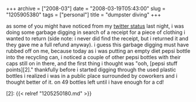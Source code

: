 +++
archive = ["2008-03"]
date = "2008-03-19T05:43:00"
slug = "1205905380"
tags = ["personal"]
title = "dumpster diving"
+++

as some of you might have noticed from my [twitter status][1] last night,
i was doing some garbage digging in search of a receipt for a piece of
clothing i wanted to return (side note: i never did find the receipt, but
i returned it and they gave me a full refund anyway). i guess this garbage
digging must have rubbed off on me, because today as i was putting an
empty diet pepsi bottle into the recycling can, i noticed a couple of
other pepsi bottles with their caps still on in there, and the first thing
i thought was "ooh, [pepsi stuff points][2]." thankfully before i started
digging through the used plastic bottles i realized i was in a public
place surrounded by coworkers and i thought better of it. on 49 bottles
left until i have enough for a cd!

[1]: http://www.twitter.com/bismark
[2]: {{< relref "1205250180.md" >}}

